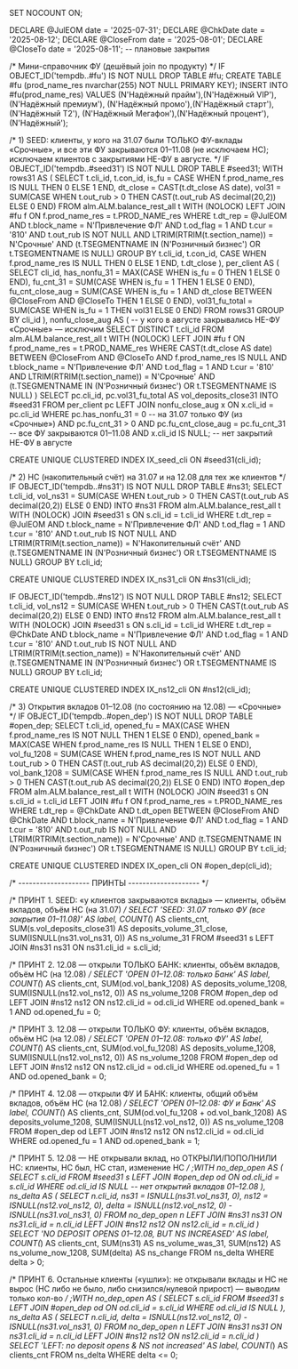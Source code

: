 SET NOCOUNT ON;

DECLARE @JulEOM    date = '2025-07-31';
DECLARE @ChkDate   date = '2025-08-12';
DECLARE @CloseFrom date = '2025-08-01';
DECLARE @CloseTo   date = '2025-08-11';  -- плановые закрытия

/* Мини-справочник ФУ (дешёвый join по продукту) */
IF OBJECT_ID('tempdb..#fu') IS NOT NULL DROP TABLE #fu;
CREATE TABLE #fu (prod_name_res nvarchar(255) NOT NULL PRIMARY KEY);
INSERT INTO #fu(prod_name_res) VALUES
 (N'Надёжный прайм'),(N'Надёжный VIP'),(N'Надёжный премиум'),
 (N'Надёжный промо'),(N'Надёжный старт'),(N'Надёжный Т2'),
 (N'Надёжный Мегафон'),(N'Надёжный процент'),(N'Надёжный');

/* 1) SEED: клиенты, у кого на 31.07 были ТОЛЬКО ФУ-вклады «Срочные»,
       и все эти ФУ закрываются 01–11.08 (не исключаем НС);
       исключаем клиентов с закрытиями НЕ-ФУ в августе. */
IF OBJECT_ID('tempdb..#seed31') IS NOT NULL DROP TABLE #seed31;
WITH rows31 AS (
  SELECT
    t.cli_id,
    t.con_id,
    is_fu    = CASE WHEN f.prod_name_res IS NULL THEN 0 ELSE 1 END,
    dt_close = CAST(t.dt_close AS date),
    vol31    = SUM(CASE WHEN t.out_rub > 0 THEN CAST(t.out_rub AS decimal(20,2)) ELSE 0 END)
  FROM alm.ALM.balance_rest_all t WITH (NOLOCK)
  LEFT JOIN #fu f ON f.prod_name_res = t.PROD_NAME_res
  WHERE t.dt_rep = @JulEOM
    AND t.block_name = N'Привлечение ФЛ'
    AND t.od_flag = 1
    AND t.cur = '810'
    AND t.out_rub IS NOT NULL
    AND LTRIM(RTRIM(t.section_name)) = N'Срочные'
    AND (t.TSEGMENTNAME IN (N'Розничный бизнес') OR t.TSEGMENTNAME IS NULL)
  GROUP BY t.cli_id, t.con_id, CASE WHEN f.prod_name_res IS NULL THEN 0 ELSE 1 END, t.dt_close
),
per_client AS (
  SELECT
    cli_id,
    has_nonfu_31     = MAX(CASE WHEN is_fu = 0 THEN 1 ELSE 0 END),
    fu_cnt_31        = SUM(CASE WHEN is_fu = 1 THEN 1 ELSE 0 END),
    fu_cnt_close_aug = SUM(CASE WHEN is_fu = 1 AND dt_close BETWEEN @CloseFrom AND @CloseTo THEN 1 ELSE 0 END),
    vol31_fu_total   = SUM(CASE WHEN is_fu = 1 THEN vol31 ELSE 0 END)
  FROM rows31
  GROUP BY cli_id
),
nonfu_close_aug AS (  -- у кого в августе закрывались НЕ-ФУ «Срочные» — исключим
  SELECT DISTINCT t.cli_id
  FROM alm.ALM.balance_rest_all t WITH (NOLOCK)
  LEFT JOIN #fu f ON f.prod_name_res = t.PROD_NAME_res
  WHERE CAST(t.dt_close AS date) BETWEEN @CloseFrom AND @CloseTo
    AND f.prod_name_res IS NULL
    AND t.block_name = N'Привлечение ФЛ'
    AND t.od_flag = 1
    AND t.cur = '810'
    AND LTRIM(RTRIM(t.section_name)) = N'Срочные'
    AND (t.TSEGMENTNAME IN (N'Розничный бизнес') OR t.TSEGMENTNAME IS NULL)
)
SELECT pc.cli_id,
       pc.vol31_fu_total AS vol_deposits_close31
INTO #seed31
FROM per_client pc
LEFT JOIN nonfu_close_aug x ON x.cli_id = pc.cli_id
WHERE pc.has_nonfu_31 = 0              -- на 31.07 только ФУ (из «Срочные»)
  AND pc.fu_cnt_31 > 0
  AND pc.fu_cnt_close_aug = pc.fu_cnt_31  -- все ФУ закрываются 01–11.08
  AND x.cli_id IS NULL;                   -- нет закрытий НЕ-ФУ в августе

CREATE UNIQUE CLUSTERED INDEX IX_seed_cli ON #seed31(cli_id);

/* 2) НС (накопительный счёт) на 31.07 и на 12.08 для тех же клиентов */
IF OBJECT_ID('tempdb..#ns31') IS NOT NULL DROP TABLE #ns31;
SELECT
  t.cli_id,
  vol_ns31 = SUM(CASE WHEN t.out_rub > 0 THEN CAST(t.out_rub AS decimal(20,2)) ELSE 0 END)
INTO #ns31
FROM alm.ALM.balance_rest_all t WITH (NOLOCK)
JOIN #seed31 s ON s.cli_id = t.cli_id
WHERE t.dt_rep = @JulEOM
  AND t.block_name = N'Привлечение ФЛ'
  AND t.od_flag = 1
  AND t.cur = '810'
  AND t.out_rub IS NOT NULL
  AND LTRIM(RTRIM(t.section_name)) = N'Накопительный счёт'
  AND (t.TSEGMENTNAME IN (N'Розничный бизнес') OR t.TSEGMENTNAME IS NULL)
GROUP BY t.cli_id;

CREATE UNIQUE CLUSTERED INDEX IX_ns31_cli ON #ns31(cli_id);

IF OBJECT_ID('tempdb..#ns12') IS NOT NULL DROP TABLE #ns12;
SELECT
  t.cli_id,
  vol_ns12 = SUM(CASE WHEN t.out_rub > 0 THEN CAST(t.out_rub AS decimal(20,2)) ELSE 0 END)
INTO #ns12
FROM alm.ALM.balance_rest_all t WITH (NOLOCK)
JOIN #seed31 s ON s.cli_id = t.cli_id
WHERE t.dt_rep = @ChkDate
  AND t.block_name = N'Привлечение ФЛ'
  AND t.od_flag = 1
  AND t.cur = '810'
  AND t.out_rub IS NOT NULL
  AND LTRIM(RTRIM(t.section_name)) = N'Накопительный счёт'
  AND (t.TSEGMENTNAME IN (N'Розничный бизнес') OR t.TSEGMENTNAME IS NULL)
GROUP BY t.cli_id;

CREATE UNIQUE CLUSTERED INDEX IX_ns12_cli ON #ns12(cli_id);

/* 3) Открытия вкладов 01–12.08 (по состоянию на 12.08) — «Срочные» */
IF OBJECT_ID('tempdb..#open_dep') IS NOT NULL DROP TABLE #open_dep;
SELECT
  t.cli_id,
  opened_fu   = MAX(CASE WHEN f.prod_name_res IS NOT NULL THEN 1 ELSE 0 END),
  opened_bank = MAX(CASE WHEN f.prod_name_res IS NULL     THEN 1 ELSE 0 END),
  vol_fu_1208   = SUM(CASE WHEN f.prod_name_res IS NOT NULL AND t.out_rub > 0 THEN CAST(t.out_rub AS decimal(20,2)) ELSE 0 END),
  vol_bank_1208 = SUM(CASE WHEN f.prod_name_res IS NULL     AND t.out_rub > 0 THEN CAST(t.out_rub AS decimal(20,2)) ELSE 0 END)
INTO #open_dep
FROM alm.ALM.balance_rest_all t WITH (NOLOCK)
JOIN #seed31 s ON s.cli_id = t.cli_id
LEFT JOIN #fu  f ON f.prod_name_res = t.PROD_NAME_res
WHERE t.dt_rep = @ChkDate
  AND t.dt_open BETWEEN @CloseFrom AND @ChkDate
  AND t.block_name = N'Привлечение ФЛ'
  AND t.od_flag = 1
  AND t.cur = '810'
  AND t.out_rub IS NOT NULL
  AND LTRIM(RTRIM(t.section_name)) = N'Срочные'
  AND (t.TSEGMENTNAME IN (N'Розничный бизнес') OR t.TSEGMENTNAME IS NULL)
GROUP BY t.cli_id;

CREATE UNIQUE CLUSTERED INDEX IX_open_cli ON #open_dep(cli_id);

/* -------------------- ПРИНТЫ -------------------- */

/* ПРИНТ 1. SEED: «у клиентов закрываются вклады» — клиенты, объём вкладов, объём НС (на 31.07) */
SELECT
  'SEED: 31.07 только ФУ (все закрытия 01–11.08)' AS label,
  COUNT(*) AS clients_cnt,
  SUM(s.vol_deposits_close31) AS deposits_volume_31_close,
  SUM(ISNULL(ns31.vol_ns31, 0)) AS ns_volume_31
FROM #seed31 s
LEFT JOIN #ns31 ns31 ON ns31.cli_id = s.cli_id;

/* ПРИНТ 2. 12.08 — открыли ТОЛЬКО БАНК: клиенты, объём вкладов, объём НС (на 12.08) */
SELECT
  'OPEN 01–12.08: только Банк' AS label,
  COUNT(*) AS clients_cnt,
  SUM(od.vol_bank_1208) AS deposits_volume_1208,
  SUM(ISNULL(ns12.vol_ns12, 0)) AS ns_volume_1208
FROM #open_dep od
LEFT JOIN #ns12 ns12 ON ns12.cli_id = od.cli_id
WHERE od.opened_bank = 1 AND od.opened_fu = 0;

/* ПРИНТ 3. 12.08 — открыли ТОЛЬКО ФУ: клиенты, объём вкладов, объём НС (на 12.08) */
SELECT
  'OPEN 01–12.08: только ФУ' AS label,
  COUNT(*) AS clients_cnt,
  SUM(od.vol_fu_1208) AS deposits_volume_1208,
  SUM(ISNULL(ns12.vol_ns12, 0)) AS ns_volume_1208
FROM #open_dep od
LEFT JOIN #ns12 ns12 ON ns12.cli_id = od.cli_id
WHERE od.opened_fu = 1 AND od.opened_bank = 0;

/* ПРИНТ 4. 12.08 — открыли ФУ И БАНК: клиенты, общий объём вкладов, объём НС (на 12.08) */
SELECT
  'OPEN 01–12.08: ФУ и Банк' AS label,
  COUNT(*) AS clients_cnt,
  SUM(od.vol_fu_1208 + od.vol_bank_1208) AS deposits_volume_1208,
  SUM(ISNULL(ns12.vol_ns12, 0)) AS ns_volume_1208
FROM #open_dep od
LEFT JOIN #ns12 ns12 ON ns12.cli_id = od.cli_id
WHERE od.opened_fu = 1 AND od.opened_bank = 1;

/* ПРИНТ 5. 12.08 — НЕ открывали вклад, но ОТКРЫЛИ/ПОПОЛНИЛИ НС:
   клиенты, НС был, НС стал, изменение НС */
;WITH no_dep_open AS (
  SELECT s.cli_id
  FROM #seed31 s
  LEFT JOIN #open_dep od ON od.cli_id = s.cli_id
  WHERE od.cli_id IS NULL   -- нет открытий вкладов 01–12.08
),
ns_delta AS (
  SELECT
    n.cli_id,
    ns31 = ISNULL(ns31.vol_ns31, 0),
    ns12 = ISNULL(ns12.vol_ns12, 0),
    delta = ISNULL(ns12.vol_ns12, 0) - ISNULL(ns31.vol_ns31, 0)
  FROM no_dep_open n
  LEFT JOIN #ns31 ns31 ON ns31.cli_id = n.cli_id
  LEFT JOIN #ns12 ns12 ON ns12.cli_id = n.cli_id
)
SELECT
  'NO DEPOSIT OPENS 01–12.08, BUT NS INCREASED' AS label,
  COUNT(*) AS clients_cnt,
  SUM(ns31) AS ns_volume_was_31,
  SUM(ns12) AS ns_volume_now_1208,
  SUM(delta) AS ns_change
FROM ns_delta
WHERE delta > 0;

/* ПРИНТ 6. Остальные клиенты («ушли»): не открывали вклады и НС не вырос
   (НС либо не было, либо снизился/нулевой прирост) — выводим только кол-во */
;WITH no_dep_open AS (
  SELECT s.cli_id
  FROM #seed31 s
  LEFT JOIN #open_dep od ON od.cli_id = s.cli_id
  WHERE od.cli_id IS NULL
),
ns_delta AS (
  SELECT
    n.cli_id,
    delta = ISNULL(ns12.vol_ns12, 0) - ISNULL(ns31.vol_ns31, 0)
  FROM no_dep_open n
  LEFT JOIN #ns31 ns31 ON ns31.cli_id = n.cli_id
  LEFT JOIN #ns12 ns12 ON ns12.cli_id = n.cli_id
)
SELECT
  'LEFT: no deposit opens & NS not increased' AS label,
  COUNT(*) AS clients_cnt
FROM ns_delta
WHERE delta <= 0;
